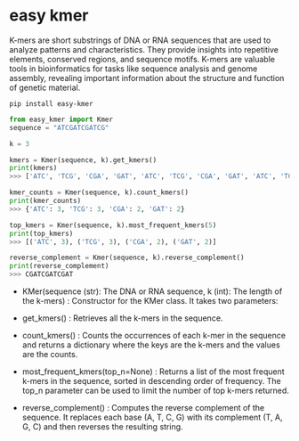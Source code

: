 # easy kmer
K-mers are short substrings of DNA or RNA sequences that are used to analyze patterns and characteristics. They provide insights into repetitive elements, conserved regions, and sequence motifs. K-mers are valuable tools in bioinformatics for tasks like sequence analysis and genome assembly, revealing important information about the structure and function of genetic material.

```pip install easy-kmer```


```python:example.py
from easy_kmer import Kmer
sequence = "ATCGATCGATCG"

k = 3

kmers = Kmer(sequence, k).get_kmers()
print(kmers)
>>> ['ATC', 'TCG', 'CGA', 'GAT', 'ATC', 'TCG', 'CGA', 'GAT', 'ATC', 'TCG']

kmer_counts = Kmer(sequence, k).count_kmers()
print(kmer_counts)
>>> {'ATC': 3, 'TCG': 3, 'CGA': 2, 'GAT': 2}

top_kmers = Kmer(sequence, k).most_frequent_kmers(5)
print(top_kmers)
>>> [('ATC', 3), ('TCG', 3), ('CGA', 2), ('GAT', 2)]

reverse_complement = Kmer(sequence, k).reverse_complement()
print(reverse_complement)
>>> CGATCGATCGAT
```

- KMer(sequence (str): The DNA or RNA sequence, k (int): The length of the k-mers) : Constructor for the KMer class. It takes two parameters:

- get_kmers() : Retrieves all the k-mers in the sequence.

- count_kmers() : Counts the occurrences of each k-mer in the sequence and returns a dictionary where the keys are the k-mers and the values are the counts.

- most_frequent_kmers(top_n=None) : Returns a list of the most frequent k-mers in the sequence, sorted in descending order of frequency. The top_n parameter can be used to limit the number of top k-mers returned.

- reverse_complement() : Computes the reverse complement of the sequence. It replaces each base (A, T, C, G) with its complement (T, A, G, C) and then reverses the resulting string.
